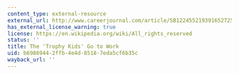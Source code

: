 ```yaml
---
content_type: external-resource
external_url: http://www.careerjournal.com/article/SB122455219391652725.html
has_external_license_warning: true
license: https://en.wikipedia.org/wiki/All_rights_reserved
status: ''
title: The 'Trophy Kids' Go to Work
uid: b6986944-2ffb-4e4d-8518-7eda5cf6b35c
wayback_url: ''
---
```

